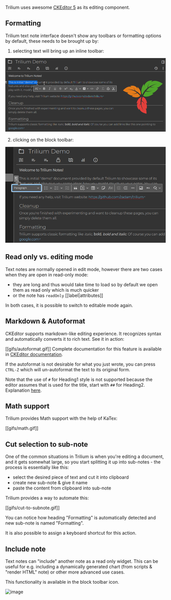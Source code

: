 Trilium uses awesome [CKEditor 5](https://ckeditor.com/ckeditor-5/) as its editing component. 

## Formatting

Trilium text note interface doesn't show any toolbars or formatting options by default, these needs to be brought up by:

1) selecting text will bring up an inline toolbar:

![](images/text-notes-formatting-inline.png)

2) clicking on the block toolbar:

![](images/text-notes-formatting-block.png)

## Read only vs. editing mode

Text notes are normally opened in edit mode, however there are two cases when they are open in read-only mode:

* they are long and thus would take time to load so by default we open them as read only which is much quicker
* or the note has `readOnly` [[label|attributes]]

In both cases, it is possible to switch to editable mode again.
 
## Markdown & Autoformat

CKEditor supports markdown-like editing experience. It recognizes syntax and automatically converts it to rich text. See it in action:

[[gifs/autoformat.gif]]
Complete documentation for this feature is available in [CKEditor documentation](https://ckeditor.com/docs/ckeditor5/latest/features/autoformat.html).

If the autoformat is not desirable for what you just wrote, you can press `CTRL-Z` which will un-autoformat the text to its original form.

Note that the use of `#` for Heading1 style is not supported because the editor assumes that is used for the title, start with `##` for Heading2. Explanation [here](https://ckeditor.com/docs/ckeditor5/latest/features/headings.html#heading-levels).

## Math support

Trilium provides Math support with the help of KaTex:

[[gifs/math.gif]]

## Cut selection to sub-note
One of the common situations in Trilium is when you're editing a document, and it gets somewhat large, so you start splitting it up into sub-notes - the process is essentially like this:

* select the desired piece of text and cut it into clipboard
* create new sub-note & give it name
* paste the content from clipboard into sub-note

Trilium provides a way to automate this:

[[gifs/cut-to-subnote.gif]]

You can notice how heading "Formatting" is automatically detected and new sub-note is named "Formatting".

It is also possible to assign a keyboard shortcut for this action.

## Include note

Text notes can "include" another note as a read only widget. This can be useful for e.g. including a dynamically generated chart (from scripts & "render HTML" note) or other more advanced use cases.

This functionality is available in the block toolbar icon.

![image](https://user-images.githubusercontent.com/617641/161419847-7709db0e-04cf-4157-b6ec-0ef6cdaa3f74.png)
